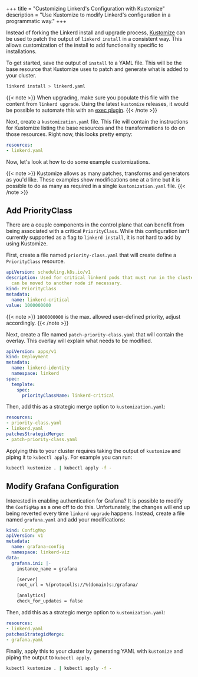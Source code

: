 +++
title = "Customizing Linkerd's Configuration with Kustomize"
description = "Use Kustomize to modify Linkerd's configuration in a programmatic way."
+++

Instead of forking the Linkerd install and upgrade process,
[Kustomize](https://kustomize.io/) can be used to patch the output of `linkerd
install`  in a consistent way. This allows customization of the install to add
functionality specific to installations.

To get started, save the output of `install` to a YAML file. This will be the
base resource that Kustomize uses to patch and generate what is added to your
cluster.

```bash
linkerd install > linkerd.yaml
```

{{< note >}}
When upgrading, make sure you populate this file with the content from `linkerd
upgrade`. Using the latest `kustomize` releases, it would be possible to
automate this with an [exec
plugin](https://github.com/kubernetes-sigs/kustomize/tree/master/docs/plugins#exec-plugins).
{{< /note >}}

Next, create a `kustomization.yaml` file. This file will contain the
instructions for Kustomize listing the base resources and the transformations to
do on those resources. Right now, this looks pretty empty:

```yaml
resources:
- linkerd.yaml
```

Now, let's look at how to do some example customizations.

{{< note >}}
Kustomize allows as many patches, transforms and generators as you'd like. These
examples show modifications one at a time but it is possible to do as many as
required in a single `kustomization.yaml` file.
{{< /note >}}

## Add PriorityClass

There are a couple components in the control plane that can benefit from being
associated with a critical `PriorityClass`. While this configuration isn't
currently supported as a flag to `linkerd install`, it is not hard to add by
using Kustomize.

First, create a file named `priority-class.yaml` that will create define a
`PriorityClass` resource.

```yaml
apiVersion: scheduling.k8s.io/v1
description: Used for critical linkerd pods that must run in the cluster, but
  can be moved to another node if necessary.
kind: PriorityClass
metadata:
  name: linkerd-critical
value: 1000000000
```

{{< note >}}
`1000000000` is the max. allowed user-defined priority, adjust
accordingly.
{{< /note >}}

Next, create a file named `patch-priority-class.yaml` that will contain the
overlay. This overlay will explain what needs to be modified.

```yaml
apiVersion: apps/v1
kind: Deployment
metadata:
  name: linkerd-identity
  namespace: linkerd
spec:
  template:
    spec:
      priorityClassName: linkerd-critical
```

Then, add this as a strategic merge option to `kustomization.yaml`:

```yaml
resources:
- priority-class.yaml
- linkerd.yaml
patchesStrategicMerge:
- patch-priority-class.yaml
```

Applying this to your cluster requires taking the output of `kustomize`
and piping it to `kubectl apply`. For example you can run:

```bash
kubectl kustomize . | kubectl apply -f -
```

## Modify Grafana Configuration

Interested in enabling authentication for Grafana? It is possible to
modify the `ConfigMap` as a one off to do this. Unfortunately, the changes will
end up being reverted every time `linkerd upgrade` happens. Instead, create a
file named `grafana.yaml` and add your modifications:

```yaml
kind: ConfigMap
apiVersion: v1
metadata:
  name: grafana-config
  namespace: linkerd-viz
data:
  grafana.ini: |-
    instance_name = grafana

    [server]
    root_url = %(protocol)s://%(domain)s:/grafana/

    [analytics]
    check_for_updates = false
```

Then, add this as a strategic merge option to `kustomization.yaml`:

```yaml
resources:
- linkerd.yaml
patchesStrategicMerge:
- grafana.yaml
```

Finally, apply this to your cluster by generating YAML with `kustomize`
and piping the output to `kubectl apply`.

```bash
kubectl kustomize . | kubectl apply -f -
```
